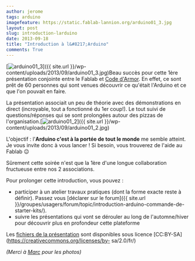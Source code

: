 ```yaml
---
author: jerome
tags: arduino
imagefeature: https://static.fablab-lannion.org/arduino01_3.jpg
layout: post
slug: introduction-larduino
date: 2013-09-18
title: "Introduction à l&#8217;Arduino"
comments: True
---
```

[![arduino01_3](https://static.fablab-lannion.org/arduino01_3-150x150.jpg)]({{ site.url }}/wp-content/uploads/2013/09/arduino01_3.jpg)Beau succès pour cette
1ère présentation conjointe entre le Fablab et [Code
d'Armor](https://codedarmor.fr/). En effet, ce sont prêt de 60 personnes qui
sont venues découvrir ce qu'était l'Arduino et ce que l'on pouvait en faire.

La présentation associait un peu de théorie avec des démonstrations en direct
(incroyable, tout a fonctionné du 1er coup!). Le tout suivi de
questions/réponses qui se sont prolongées autour des pizzas de
l'organisation.[![arduino01_2](https://static.fablab-lannion.org/arduino01_2-150x150.jpg)]({{ site.url }}/wp-content/uploads/2013/09/arduino01_2.jpg)

L'objectif : l'**Arduino c'est à la portée de tout le monde** me semble
atteint. Je vous invite donc à vous lancer ! Si besoin, vous trouverez de
l'aide au Fablab 😉

Sûrement cette soirée n'est que la 1ère d'une longue collaboration fructueuse
entre nos 2 associations.

Pour prolonger cette introduction, vous pouvez :

  * participer à un atelier travaux pratiques (dont la forme exacte reste à définir). Passez vous [déclarer sur le forum]({{ site.url }}/groupes/usagers/forum/topic/introduction-arduino-commande-de-starter-kits/).
  * suivre les présentations qui vont se dérouler au long de l'automne/hiver pour découvrir plus en profondeur cette plateforme

Les [fichiers de la
présentation](https://wiki.fablab-lannion.org/index.php?title=FormationArduino) sont
disponibles sous licence [CC:BY-SA](https://creativecommons.org/licenses/by-
sa/2.0/fr/)

_(Merci à [Marc](https://twitter.com/marcpoppleton) pour les photos)_




